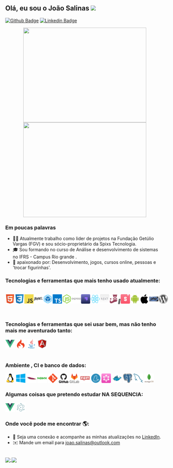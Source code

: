 ## Olá, eu sou o João Salinas <img src="https://raw.githubusercontent.com/iampavangandhi/iampavangandhi/master/gifs/Hi.gif" width="30px"></h2> 


[![Github Badge](https://img.shields.io/badge/-Github-000?style=flat-square&logo=Github&logoColor=white&link=https://github.com/fagnerpsantos)](https://github.com/JoaoSalinas)
[![Linkedin Badge](https://img.shields.io/badge/-LinkedIn-blue?style=flat-square&logo=Linkedin&logoColor=white&link=https://www.linkedin.com/in/fagnerpsantos/)](https://www.linkedin.com/in/jo%C3%A3o-pedro-salinas-machado/)


<p align="center">
  <a href="#">
    <img align="center" width="390" height="300" src="https://media.giphy.com/media/8FfwJr9MnLw7OZBCrw/source.gif" />	
  </a>

  <a href="#">
    <img align="center" width="390" height="300" src="https://media.giphy.com/media/26tn33aiTi1jkl6H6/source.gif" />	
  </a>  
</p>


### Em poucas palavras

- 👨‍💻 Atualmente trabalho como lider de projetos na Fundação Getúlio Vargas (FGV) e sou sócio-proprietário da Spixs Tecnologia.
- :mortar_board: Sou formando no curso de Análise e desenvolvimento de sistemas no IFRS - Campus Rio grande . 
- 💙 apaixonado por: Desenvolvimento, jogos, cursos online, pessoas e 'trocar figurinhas'.

### Tecnologias e ferramentas que mais tenho usado atualmente:

<br>
<div style="display: flex; flex-direction: row; flex-wrap: nowrap; justify-content: space-between;">
  <!-- HTML -->
  <img  width="30" height="30" src="./atuais/html5.svg"/>

  <!-- CSS -->
  <img  width="30" height="30" src="./atuais/css3.svg"/>

  <!-- JS -->
  <img  width="30" height="30" src="./atuais/js.svg"/>

  <!-- BABEL -->
  <img  width="30" height="30" src="./atuais/babel.svg"/>

  <!-- WEBPACK -->
  <img  width="30" height="30" src="./atuais/webpack.svg"/>

  <!-- TS -->
  <img  width="30" height="30" src="./atuais/typescript.svg"/>

  <!-- NODEJS -->
  <img  width="30" height="30" src="./atuais/nodejs.svg"/>

  <!-- EXPRESS -->
  <img  width="30" height="30" src="./atuais/express.svg"/>

  <!-- STRAPI -->
  <img  width="30" height="30" src="./atuais/strapi.svg"/>

  <!-- REACT -->
  <img  width="30" height="30" src="./atuais/react.svg"/>

  <!-- NEXTJS -->
  <img  width="30" height="30" src="./atuais/nextjs.svg"/>

  <!-- JEST -->
  <img  width="30" height="30" src="./atuais/jest.svg"/>

  <!-- STYLED COMPONENTS -->
  <i width="30" height="30">💅</i>

  <!-- STORYBOOK -->
  <img  width="30" height="30" src="./atuais/storybook.svg"/>

  <!-- ANDROID -->
  <img  width="30" height="30" src="./atuais/android.svg"/>

  <!-- IOS -->
  <img  width="30" height="30" src="./atuais/ios.svg"/>

  <!-- PHP -->
  <img  width="30" height="30" src="./antigas/php.svg"/>

  <!-- WORDPRESS -->
  <img  width="30" height="30" src="./antigas/wordpress.svg"/>
</div>
<br>

### Tecnologias e ferramentas que sei usar bem, mas não tenho mais me aventurado tanto:

<div>
<img  width="30" height="30" src="./antigas/vue.svg"/>
  
<!-- CODE IGNITER -->
<img  width="30" height="30" src="./antigas/codeigniter.svg"/>

<!-- JAVA  -->
<img  width="30" height="30" src="./antigas/java.svg"/>
  
<!-- Angular -->
<img  width="30" height="30" src="./futuro/angularjs.svg"/>
  
</div>
<br>


### Ambiente , CI e banco de dados:

<div>
<!-- LINUX -->
<img  width="30" height="30" src="./ambienteCIeBD/linux.svg"/>

<!-- WINDOWS -->
<img  width="30" height="30" src="./ambienteCIeBD/windows.svg"/>

<!-- APACHE -->
<img  width="30" height="30" src="./ambienteCIeBD/apache.svg"/>

<!-- NGINX -->
<img  width="30" height="30" src="./ambienteCIeBD/nginx.svg"/>

<!-- GIT -->
<img  width="30" height="30" src="./ambienteCIeBD/git.svg"/>

<!-- GITHUB -->
<img  width="30" height="30" src="./ambienteCIeBD/github.svg"/>

<!-- GITLAB -->
<img  width="30" height="30" src="./ambienteCIeBD/gitlab.svg"/>

<!-- NPM -->
<img  width="30" height="30" src="./ambienteCIeBD/npm.svg"/>

<!-- YARN -->
<img  width="30" height="30" src="./ambienteCIeBD/yarn.svg"/>

<!-- GRAPHQL -->
<img  width="30" height="30" src="./atuais/graphql.svg"/>

<!-- DOCKER -->
<img  width="30" height="30" src="./ambienteCIeBD/docker.svg"/>

<!-- POSTGRESQL -->
<img  width="30" height="30" src="./ambienteCIeBD/postgresql.svg"/>

<!-- MYSQL -->
<img  width="30" height="30" src="./ambienteCIeBD/mysql.svg"/>

<!-- MONGODB -->
<img  width="30" height="30" src="./ambienteCIeBD/mongodb.svg"/>
</div>


### Algumas coisas que pretendo estudar NA SEQUENCIA:

<div>
<!-- VUE -->
<img  width="30" height="30" src="./futuro/vuejs.svg"/>

<!-- ELECTRON -->
<img  width="30" height="30" src="./futuro/electron.svg"/>

</div>

### Onde você pode me encontrar 🌎:

- 💼 Seja uma conexão e acompanhe as minhas atualizações no <a href="https://www.linkedin.com/in/jo%C3%A3o-pedro-salinas-machado/">LinkedIn</a>.
- :envelope: Mande um email para <a href="mailto:joao.salinas@outlook.com">joao.salinas@outlook.com</a>

<br>
<div>
  <a href="https://github.com/JoaoSalinas/github-readme-stats">
    <img
      align="center"
      src="https://github-readme-stats.vercel.app/api/top-langs/?username=JoaoSalinas&layout=compact&theme=radical"
    />
  </a>
  <a href="https://github.com/JoaoSalinas/github-readme-stats">
    <img
      align="center"
      height="165"
      src="https://github-readme-stats.vercel.app/api?username=JoaoSalinas&count_private=true&show_icons=true&custom_title=Github%20Status&theme=radical"
    />
  </a>
</div>
